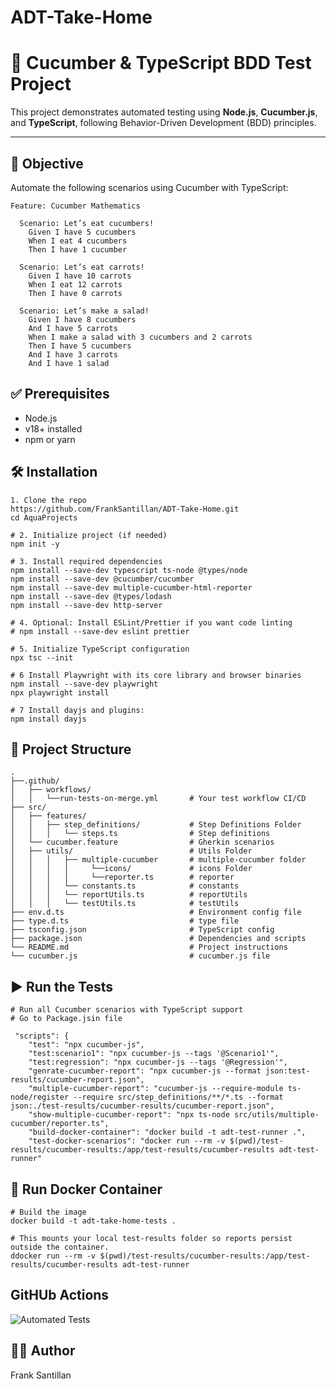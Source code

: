 # ADT-Take-Home

# 🥒 Cucumber & TypeScript BDD Test Project

This project demonstrates automated testing using **Node.js**, **Cucumber.js**, and **TypeScript**, following Behavior-Driven Development (BDD) principles.

---

## 📌 Objective

Automate the following scenarios using Cucumber with TypeScript:

```gherkin
Feature: Cucumber Mathematics

  Scenario: Let’s eat cucumbers!
    Given I have 5 cucumbers
    When I eat 4 cucumbers
    Then I have 1 cucumber

  Scenario: Let’s eat carrots!
    Given I have 10 carrots
    When I eat 12 carrots
    Then I have 0 carrots

  Scenario: Let’s make a salad!
    Given I have 8 cucumbers
    And I have 5 carrots
    When I make a salad with 3 cucumbers and 2 carrots
    Then I have 5 cucumbers
    And I have 3 carrots
    And I have 1 salad
```

## ✅ Prerequisites
 - Node.js 
 - v18+ installed
 - npm or yarn

## 🛠️ Installation

```
1. Clone the repo
https://github.com/FrankSantillan/ADT-Take-Home.git
cd AquaProjects

# 2. Initialize project (if needed)
npm init -y

# 3. Install required dependencies
npm install --save-dev typescript ts-node @types/node
npm install --save-dev @cucumber/cucumber
npm install --save-dev multiple-cucumber-html-reporter
npm install --save-dev @types/lodash
npm install --save-dev http-server

# 4. Optional: Install ESLint/Prettier if you want code linting
# npm install --save-dev eslint prettier

# 5. Initialize TypeScript configuration
npx tsc --init

# 6 Install Playwright with its core library and browser binaries
npm install --save-dev playwright
npx playwright install

# 7 Install dayjs and plugins:
npm install dayjs

```

## 📁 Project Structure
```
.
├──.github/
│   ├── workflows/
│   │   └──run-tests-on-merge.yml       # Your test workflow CI/CD
├── src/
│   ├── features/
│   │   ├── step_definitions/           # Step Definitions Folder
│   │   │   └── steps.ts                # Step definitions
│   └── cucumber.feature                # Gherkin scenarios
│   ├── utils/                          # Utils Folder
│   │   │   ├── multiple-cucumber       # multiple-cucumber folder
│   │   │   │     └──icons/             # icons Folder
│   │   │   │     └──reporter.ts        # reporter
│   │   │   └── constants.ts            # constants
│   │   │   └── reportUtils.ts          # reportUtils
│   │   │   └── testUtils.ts            # testUtils
├── env.d.ts                            # Environment config file
├── type.d.ts                           # type file
├── tsconfig.json                       # TypeScript config
├── package.json                        # Dependencies and scripts
└── README.md                           # Project instructions
└── cucumber.js                         # cucumber.js file
```

## ▶️ Run the Tests
```
# Run all Cucumber scenarios with TypeScript support
# Go to Package.jsin file

 "scripts": {
    "test": "npx cucumber-js",
    "test:scenario1": "npx cucumber-js --tags '@Scenario1'",
    "test:regression": "npx cucumber-js --tags '@Regression'",
    "genrate-cucumber-report": "npx cucumber-js --format json:test-results/cucumber-report.json",
    "multiple-cucumber-report": "cucumber-js --require-module ts-node/register --require src/step_definitions/**/*.ts --format json:./test-results/cucumber-results/cucumber-report.json",
    "show-multiple-cucumber-report": "npx ts-node src/utils/multiple-cucumber/reporter.ts",
    "build-docker-container": "docker build -t adt-test-runner .",
    "test-docker-scenarios": "docker run --rm -v $(pwd)/test-results/cucumber-results:/app/test-results/cucumber-results adt-test-runner"
```

## 🐳 Run Docker Container
```
# Build the image
docker build -t adt-take-home-tests .

# This mounts your local test-results folder so reports persist outside the container.
ddocker run --rm -v $(pwd)/test-results/cucumber-results:/app/test-results/cucumber-results adt-test-runner

```

## GitHUb Actions
![Automated Tests](https://github.com/FrankSantillan/ADT-Take-Home/actions/workflows/automated-tests.yml/badge.svg?branch=dev)


## 🧑‍💻 Author
Frank Santillan
